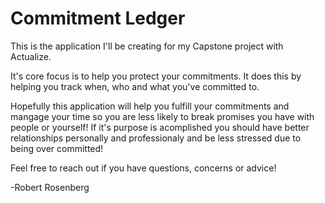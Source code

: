 # Commitment Ledger

This is the application I'll be creating for my Capstone project with Actualize.

It's core focus is to help you protect your commitments. It does this by helping you track when, who and what you've committed to.

Hopefully this application will help you fulfill your commitments and mangage your time so you are less likely to break promises you have with people or yourself! If it's purpose is acomplished you should have better relationships personally and professionaly and be less stressed due to being over committed!

Feel free to reach out if you have questions, concerns or advice!

-Robert Rosenberg
